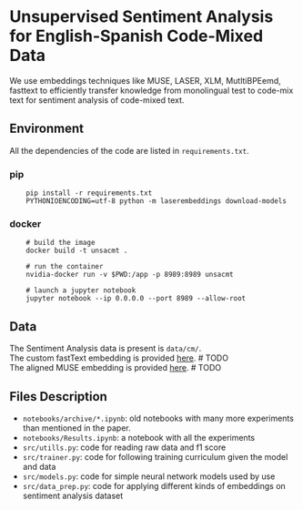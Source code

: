 # Unsupervised Sentiment Analysis for English-Spanish Code-Mixed Data

We use embeddings techniques like MUSE, LASER, XLM, MutltiBPEemd, fasttext 
to efficiently transfer knowledge from monolingual test to code-mix text for sentiment analysis of code-mixed text.

## Environment

All the dependencies of the code are listed in `requirements.txt`. 

### pip
```
    pip install -r requirements.txt
    PYTHONIOENCODING=utf-8 python -m laserembeddings download-models
```

### docker

```
    # build the image 
    docker build -t unsacmt .
    
    # run the container
    nvidia-docker run -v $PWD:/app -p 8989:8989 unsacmt
    
    # launch a jupyter notebook
    jupyter notebook --ip 0.0.0.0 --port 8989 --allow-root
```
## Data 

The Sentiment Analysis data is present is `data/cm/`.    
The custom fastText embedding is provided [here]().  # TODO  
The aligned MUSE embedding is provided [here]().   # TODO

## Files Description

- `notebooks/archive/*.ipynb`: old notebooks with many more experiments than mentioned in the paper.
- `notebooks/Results.ipynb`: a notebook with all the experiments
- `src/utills.py`: code for reading raw data and f1 score
- `src/trainer.py`: code for following training curriculum given the model and data
- `src/models.py`: code for simple neural network models used by use
- `src/data_prep.py`: code for applying different kinds of embeddings on sentiment analysis dataset


 

